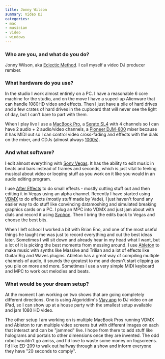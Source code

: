 ```yaml
---
title: Jonny Wilson
summary: Video DJ
categories:
- mac
- musician
- video
- windows
---
```


### Who are you, and what do you do?

Jonny Wilson, aka [Eclectic Method](http://eclecticmethod.tumblr.com/ "Jonny's website."). I call myself a video DJ producer remixer.

### What hardware do you use?

In the studio I work almost entirely on a PC. I have a reasonable 6 core machine for the studio, and on the move I have a suped-up Alienware that can handle 1080HD video and effects. Then I just have a pile of hard drives and a few crates of hard drives in the cupboard that will never see the light of day, but I can't bare to part with them.

When I play live I use a [MacBook Pro][macbook-pro], a [Serato SL4][rane-sl-4] with 4 channels so I can have 2 audio + 2 audio/video channels, a [Pioneer DJM-800][djm-800] mixer because it has MIDI out so I can control video cross-fading and effects with the dials on the mixer, and CDJs (almost always [1000s][cdj-1000]).

### And what software?

I edit almost everything with [Sony Vegas][vegas-pro]. It has the ability to edit music in beats and bars instead of frames and seconds, which is just vital to feeling musical about video or looping stuff as you work on it like you would in an audio editing program.

I use [After Effects][after-effects] to do small effects - mostly cutting stuff out and then editing it in Vegas using an alpha channel. Recently I have started using [VDMX][] to do effects (mostly stuff made by Vade), I just haven't found any easier way to do stuff like convincing datamoshing and simulated breaking graphics cards on a PC. I plug an MPC into VDMX and just jam about with dials and record it using [Syphon][]. Then I bring the edits back to Vegas and choose the best bits.

When I left school I worked a bit with Brian Eno, and one of the most useful things he taught me was just to record everything and cut the best ideas later. Sometimes I will sit down and already hear in my head what I want, but a lot of it is picking the best moments from messing around. I use [Ableton][live] to make music with synths like Massive and Trilian and a lot of effects like Guitar Rig and Waves plugins. Ableton has a great way of compiling multiple channels of audio, it sounds the greatest to me and doesn't start clipping as you pile on more and more. Sometimes I use a very simple MIDI keyboard and MPC to work out melodies and beats.

### What would be your dream setup?

At the moment I am working on two shows that are going completely different directions. One is using Algoriddim's [Vjay app][vjay-ios] to DJ video on an iPad, so I can show up at a house party with the smallest setup available and jam 1080 HD video. 

The other setup I am working on is multiple MacBook Pros running VDMX and Ableton to run multiple video screens but with different images on each that interact and can be "jammed" live. I hope from there to add stuff like holograms and portals to other dimensions once they are invented. The odd robot wouldn't go amiss, and I'd love to waste some money on fogscreens. I'd like ED-209 to walk out halfway through a show and inform everyone they have "20 seconds to comply".

[after-effects]: https://www.adobe.com/products/aftereffects.html "Motion graphics and video editing software."
[cdj-1000]: https://en.wikipedia.org/wiki/CDJ#CDJ-1000 "A CD turntable."
[djm-800]: https://www.pioneerelectronics.com/PUSA/DJ/Mixers/DJM-800 "A MIDI mixer."
[live]: https://www.ableton.com/en/live/ "Musical creation software."
[macbook-pro]: https://www.apple.com/macbook-pro/ "A laptop."
[rane-sl-4]: https://serato.com/hardware/rane-sl4 "A USB audio interface."
[syphon]: http://syphon.v002.info/ "Real-time video frame mixing."
[vdmx]: https://vidvox.net/ "Real-time video studio software for the Mac."
[vegas-pro]: https://en.wikipedia.org/wiki/Sony_Vegas_Pro "A non-linear video editing suite."
[vjay-ios]: https://www.algoriddim.com/vjay-iphone "A music and video mashup app."
